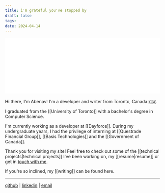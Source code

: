 ```yaml
---
title: i'm grateful you've stopped by
draft: false
tags:
date: 2024-04-14
---
```


![alt text](familiar.svg)

Hi there, I'm Abenav! I'm a developer and writer from Toronto, Canada 🇨🇦.

<!-- This note is just for me: Remember to update the portfolio section next month. Read this land acknowledgement: https://anisetozaatar.com/land-acknowledgement/-->

I graduated from the [[University of Toronto]] with a bachelor's degree in Computer Science.

I'm currently working as a developer at [[Dayforce]]. During my undergraduate years, I had the privilege of interning at [[Questrade Financial Group]], [[Basis Technologies]] and the [[Government of Canada]].

Thank you for visiting my site! Feel free to check out some of the [[technical projects|technical projects]] I've been working on, my [[resume|resume]] or get in [touch with me](mailto:abenav123[at]gmail.com).

If you're so inclined, my [[writing\]] can be found here.

---

[github](https://github.com/abenav4) | [linkedin](https://www.linkedin.com/in/abenav) | [email](mailto:abenav123[at]gmail.com)
